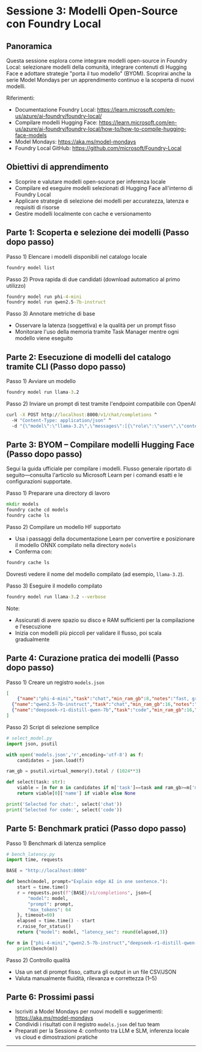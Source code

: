 <!--
CO_OP_TRANSLATOR_METADATA:
{
  "original_hash": "eb6ccbc99954b9db058c3fabdbf39cc5",
  "translation_date": "2025-09-22T18:29:06+00:00",
  "source_file": "Module08/03.OpenSourceModels.md",
  "language_code": "it"
}
-->
# Sessione 3: Modelli Open-Source con Foundry Local

## Panoramica

Questa sessione esplora come integrare modelli open-source in Foundry Local: selezionare modelli della comunità, integrare contenuti di Hugging Face e adottare strategie "porta il tuo modello" (BYOM). Scoprirai anche la serie Model Mondays per un apprendimento continuo e la scoperta di nuovi modelli.

Riferimenti:
- Documentazione Foundry Local: https://learn.microsoft.com/en-us/azure/ai-foundry/foundry-local/
- Compilare modelli Hugging Face: https://learn.microsoft.com/en-us/azure/ai-foundry/foundry-local/how-to/how-to-compile-hugging-face-models
- Model Mondays: https://aka.ms/model-mondays
- Foundry Local GitHub: https://github.com/microsoft/Foundry-Local

## Obiettivi di apprendimento
- Scoprire e valutare modelli open-source per inferenza locale
- Compilare ed eseguire modelli selezionati di Hugging Face all'interno di Foundry Local
- Applicare strategie di selezione dei modelli per accuratezza, latenza e requisiti di risorse
- Gestire modelli localmente con cache e versionamento

## Parte 1: Scoperta e selezione dei modelli (Passo dopo passo)

Passo 1) Elencare i modelli disponibili nel catalogo locale  
```cmd
foundry model list
```
  
Passo 2) Prova rapida di due candidati (download automatico al primo utilizzo)  
```cmd
foundry model run phi-4-mini
foundry model run qwen2.5-7b-instruct
```
  
Passo 3) Annotare metriche di base  
- Osservare la latenza (soggettiva) e la qualità per un prompt fisso  
- Monitorare l'uso della memoria tramite Task Manager mentre ogni modello viene eseguito  

## Parte 2: Esecuzione di modelli del catalogo tramite CLI (Passo dopo passo)

Passo 1) Avviare un modello  
```cmd
foundry model run llama-3.2
```
  
Passo 2) Inviare un prompt di test tramite l'endpoint compatibile con OpenAI  
```cmd
curl -X POST http://localhost:8000/v1/chat/completions ^
  -H "Content-Type: application/json" ^
  -d "{\"model\":\"llama-3.2\",\"messages\":[{\"role\":\"user\",\"content\":\"Say hello in 5 words.\"}]}"

```
  

## Parte 3: BYOM – Compilare modelli Hugging Face (Passo dopo passo)

Segui la guida ufficiale per compilare i modelli. Flusso generale riportato di seguito—consulta l'articolo su Microsoft Learn per i comandi esatti e le configurazioni supportate.

Passo 1) Preparare una directory di lavoro  
```cmd
mkdir models
foundry cache cd models
foundry cache ls
```
  
Passo 2) Compilare un modello HF supportato  
- Usa i passaggi della documentazione Learn per convertire e posizionare il modello ONNX compilato nella directory `models`  
- Conferma con:  
```cmd
foundry cache ls
```
  
Dovresti vedere il nome del modello compilato (ad esempio, `llama-3.2`).  

Passo 3) Eseguire il modello compilato  
```cmd
foundry model run llama-3.2 --verbose
```
  
Note:  
- Assicurati di avere spazio su disco e RAM sufficienti per la compilazione e l'esecuzione  
- Inizia con modelli più piccoli per validare il flusso, poi scala gradualmente  

## Parte 4: Curazione pratica dei modelli (Passo dopo passo)

Passo 1) Creare un registro `models.json`  
```json
[
    {"name":"phi-4-mini","task":"chat","min_ram_gb":8,"notes":"fast, great for general chat"},
  {"name":"qwen2.5-7b-instruct","task":"chat","min_ram_gb":16,"notes":"larger context, good reasoning"},
  {"name":"deepseek-r1-distill-qwen-7b","task":"code","min_ram_gb":16,"notes":"coding-oriented"}
]
```
  
Passo 2) Script di selezione semplice  
```python
# select_model.py
import json, psutil

with open('models.json','r',encoding='utf-8') as f:
    candidates = json.load(f)

ram_gb = psutil.virtual_memory().total / (1024**3)

def select(task: str):
    viable = [m for m in candidates if m['task']==task and ram_gb>=m['min_ram_gb']]
    return viable[0]['name'] if viable else None

print('Selected for chat:', select('chat'))
print('Selected for code:', select('code'))
```
  

## Parte 5: Benchmark pratici (Passo dopo passo)

Passo 1) Benchmark di latenza semplice  
```python
# bench_latency.py
import time, requests

BASE = "http://localhost:8000"

def bench(model, prompt="Explain edge AI in one sentence."):
    start = time.time()
    r = requests.post(f"{BASE}/v1/completions", json={
        "model": model,
        "prompt": prompt,
        "max_tokens": 64
    }, timeout=60)
    elapsed = time.time() - start
    r.raise_for_status()
    return {"model": model, "latency_sec": round(elapsed,3)}

for m in ["phi-4-mini","qwen2.5-7b-instruct","deepseek-r1-distill-qwen-7b"]:
    print(bench(m))
```
  
Passo 2) Controllo qualità  
- Usa un set di prompt fisso, cattura gli output in un file CSV/JSON  
- Valuta manualmente fluidità, rilevanza e correttezza (1–5)  

## Parte 6: Prossimi passi
- Iscriviti a Model Mondays per nuovi modelli e suggerimenti: https://aka.ms/model-mondays  
- Condividi i risultati con il registro `models.json` del tuo team  
- Preparati per la Sessione 4: confronto tra LLM e SLM, inferenza locale vs cloud e dimostrazioni pratiche  

---

